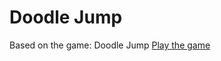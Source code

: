 # Doodle Jump

Based on the game: Doodle Jump
[Play the game](https://jongwooha98.github.io/doodle-jump)
